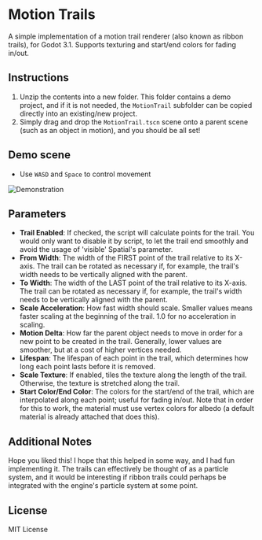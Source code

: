 # Motion Trails
A simple implementation of a motion trail renderer (also known as ribbon trails), for Godot 3.1. Supports texturing and start/end colors for fading in/out.

## Instructions
1. Unzip the contents into a new folder. This folder contains a demo project, and if it is not needed, the `MotionTrail` subfolder can be copied directly into an existing/new project.
2. Simply drag and drop the `MotionTrail.tscn` scene onto a parent scene (such as an object in motion), and you should be all set!

## Demo scene

- Use `WASD` and `Space` to control movement

![Demonstration](https://raw.githubusercontent.com/dbp8890/motion-trails/master/trailrenderer.gif)

## Parameters
- **Trail Enabled**: If checked, the script will calculate points for the trail. You would only want to disable it by script, to let the trail end smoothly and avoid the usage of 'visible' Spatial's parameter.
- **From Width**: The width of the FIRST point of the trail relative to its X-axis. The trail can be rotated as necessary if, for example, the trail's width needs to be vertically aligned with the parent.
- **To Width**: The width of the LAST point of the trail relative to its X-axis. The trail can be rotated as necessary if, for example, the trail's width needs to be vertically aligned with the parent.
- **Scale Acceleration**: How fast width should scale. Smaller values means faster scaling at the beginning of the trail. 1.0 for no acceleration in scaling.
- **Motion Delta**: How far the parent object needs to move in order for a new point to be created in the trail. Generally, lower values are smoother, but at a cost of higher vertices needed.
- **Lifespan**: The lifespan of each point in the trail, which determines how long each point lasts before it is removed.
- **Scale Texture**: If enabled, tiles the texture along the length of the trail. Otherwise, the texture is stretched along the trail.
- **Start Color/End Color**: The colors for the start/end of the trail, which are interpolated along each point; useful for fading in/out. Note that in order for this to work, the material must use vertex colors for albedo (a default material is already attached that does this).

## Additional Notes
Hope you liked this! I hope that this helped in some way, and I had fun implementing it. The trails can effectively be thought of as a particle system, and it would be interesting if ribbon trails could perhaps be integrated with the engine's particle system at some point.

## License
MIT License

